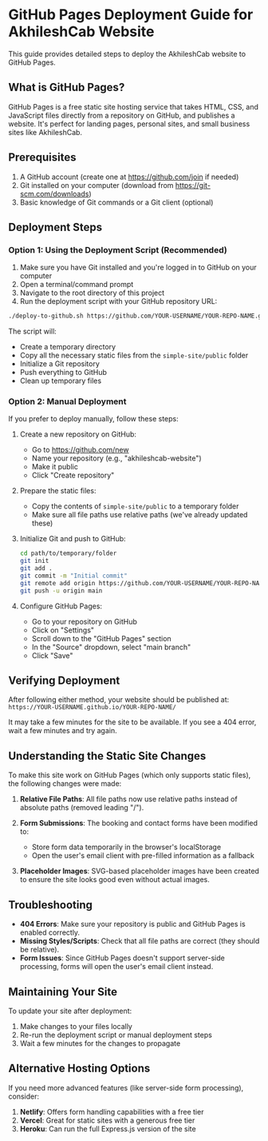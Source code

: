# GitHub Pages Deployment Guide for AkhileshCab Website

This guide provides detailed steps to deploy the AkhileshCab website to GitHub Pages.

## What is GitHub Pages?

GitHub Pages is a free static site hosting service that takes HTML, CSS, and JavaScript files directly from a repository on GitHub, and publishes a website. It's perfect for landing pages, personal sites, and small business sites like AkhileshCab.

## Prerequisites

1. A GitHub account (create one at https://github.com/join if needed)
2. Git installed on your computer (download from https://git-scm.com/downloads)
3. Basic knowledge of Git commands or a Git client (optional)

## Deployment Steps

### Option 1: Using the Deployment Script (Recommended)

1. Make sure you have Git installed and you're logged in to GitHub on your computer
2. Open a terminal/command prompt
3. Navigate to the root directory of this project
4. Run the deployment script with your GitHub repository URL:

```bash
./deploy-to-github.sh https://github.com/YOUR-USERNAME/YOUR-REPO-NAME.git
```

The script will:
- Create a temporary directory
- Copy all the necessary static files from the `simple-site/public` folder
- Initialize a Git repository
- Push everything to GitHub
- Clean up temporary files

### Option 2: Manual Deployment

If you prefer to deploy manually, follow these steps:

1. Create a new repository on GitHub:
   - Go to https://github.com/new
   - Name your repository (e.g., "akhileshcab-website")
   - Make it public
   - Click "Create repository"

2. Prepare the static files:
   - Copy the contents of `simple-site/public` to a temporary folder
   - Make sure all file paths use relative paths (we've already updated these)

3. Initialize Git and push to GitHub:
   ```bash
   cd path/to/temporary/folder
   git init
   git add .
   git commit -m "Initial commit"
   git remote add origin https://github.com/YOUR-USERNAME/YOUR-REPO-NAME.git
   git push -u origin main
   ```

4. Configure GitHub Pages:
   - Go to your repository on GitHub
   - Click on "Settings"
   - Scroll down to the "GitHub Pages" section
   - In the "Source" dropdown, select "main branch"
   - Click "Save"

## Verifying Deployment

After following either method, your website should be published at:
`https://YOUR-USERNAME.github.io/YOUR-REPO-NAME/`

It may take a few minutes for the site to be available. If you see a 404 error, wait a few minutes and try again.

## Understanding the Static Site Changes

To make this site work on GitHub Pages (which only supports static files), the following changes were made:

1. **Relative File Paths**: All file paths now use relative paths instead of absolute paths (removed leading "/").

2. **Form Submissions**: The booking and contact forms have been modified to:
   - Store form data temporarily in the browser's localStorage
   - Open the user's email client with pre-filled information as a fallback

3. **Placeholder Images**: SVG-based placeholder images have been created to ensure the site looks good even without actual images.

## Troubleshooting

- **404 Errors**: Make sure your repository is public and GitHub Pages is enabled correctly.
- **Missing Styles/Scripts**: Check that all file paths are correct (they should be relative).
- **Form Issues**: Since GitHub Pages doesn't support server-side processing, forms will open the user's email client instead.

## Maintaining Your Site

To update your site after deployment:

1. Make changes to your files locally
2. Re-run the deployment script or manual deployment steps
3. Wait a few minutes for the changes to propagate

## Alternative Hosting Options

If you need more advanced features (like server-side form processing), consider:

1. **Netlify**: Offers form handling capabilities with a free tier
2. **Vercel**: Great for static sites with a generous free tier
3. **Heroku**: Can run the full Express.js version of the site